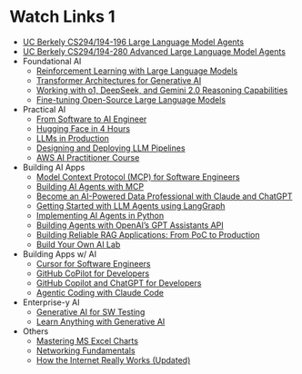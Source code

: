 # Watch Links 1

- [UC Berkely CS294/194-196 Large Language Model Agents](https://rdi.berkeley.edu/llm-agents/f24)
- [UC Berkely CS294/194-280 Advanced Large Language Model Agents](https://rdi.berkeley.edu/adv-llm-agents/sp25)
- Foundational AI
  - [Reinforcement Learning with Large Language Models](https://learning.oreilly.com/live-events/reinforcement-learning-with-large-language-models/0636920095685/0642572174057/)
  - [Transformer Architectures for Generative AI](https://learning.oreilly.com/live-events/transformer-architectures-for-generative-ai/0642572010589/0642572186289/)
  - [Working with o1, DeepSeek, and Gemini 2.0 Reasoning Capabilities](https://learning.oreilly.com/live-events/working-with-o1-deepseek-and-gemini-20-reasoning-capabilities/0642572015593/0642572169015/)
  - [Fine-tuning Open-Source Large Language Models](https://learning.oreilly.com/live-events/fine-tuning-open-source-large-language-models/0642572011954/0642572168896/)
- Practical AI
  - [From Software to AI Engineer](https://learning.oreilly.com/live-events/from-software-engineer-to-ai-data-scientist/0642572007671/0642572016233/)
  - [Hugging Face in 4 Hours](https://learning.oreilly.com/live-events/hugging-face-in-4-hours/0790145056533/0642572186401/)
  - [LLMs in Production](https://learning.oreilly.com/live-events/large-language-models-in-production/0636920098590/0642572016379/)
  - [Designing and Deploying LLM Pipelines](https://learning.oreilly.com/live-events/designing-and-deploying-llm-pipelines/0642572014796/0642572014795/)
  - [AWS AI Practitioner Course](https://learning.oreilly.com/live-events/aws-ai-practitioner-crash-course/0642572014740/0642572014739/)
- Building AI Apps
  - [Model Context Protocol (MCP) for Software Engineers](https://learning.oreilly.com/live-events/model-context-protocol-mcp-for-software-engineers/0642572182885/0642572182878/)
  - [Building AI Agents with MCP](https://learning.oreilly.com/live-events/building-ai-agents-with-model-context-protocol-mcp/0642572182441/0642572182434/)
  - [Become an AI-Powered Data Professional with Claude and ChatGPT](https://learning.oreilly.com/live-events/become-an-ai-powered-data-professional-with-claude-and-chatgpt/0642572177812/0642572177805/)
  - [Getting Started with LLM Agents using LangGraph](https://learning.oreilly.com/live-events/getting-started-with-llm-agents-using-langgraph/0790145047100/0642572168278/)
  - [Implementing AI Agents in Python](https://learning.oreilly.com/live-events/implementing-ai-agents-in-python/0642572016291/0642572016290/)
  - [Building Agents with OpenAI’s GPT Assistants API](https://learning.oreilly.com/live-events/building-agents-with-openais-gpt-assistants-api/0642572010712/0642572168155/)
  - [Building Reliable RAG Applications: From PoC to Production](https://learning.oreilly.com/live-events/building-reliable-rag-applications-from-poc-to-production/0642572012347/0642572012346/)
  - [Build Your Own AI Lab](https://learning.oreilly.com/live-events/build-your-own-ai-lab/0642572007495/0642572013857/)
- Building Apps w/ AI
  - [Cursor for Software Engineers](https://learning.oreilly.com/live-events/cursor-for-software-engineers/0642572012981/0642572016022/)
  - [GitHub CoPilot for Developers](https://learning.oreilly.com/live-events/github-copilot-for-developers/0636920094356/0642572016172/)
  - [GitHub Copilot and ChatGPT for Developers](https://learning.oreilly.com/live-events/github-copilot-and-chatgpt-for-developers/0642572005217/0642572016310/)
  - [Agentic Coding with Claude Code](https://learning.oreilly.com/live-events/agentic-coding-with-claude-code/0642572184049/0642572184032/)
- Enterprise-y AI
  - [Generative AI for SW Testing](https://learning.oreilly.com/live-events/generative-ai-for-software-testing/0642572016283/0642572016282/)
  - [Learn Anything with Generative AI](https://learning.oreilly.com/live-events/learn-anything-with-generative-ai/0642572169145/0642572169138/)
- Others
  - [Mastering MS Excel Charts](https://learning.oreilly.com/live-events/mastering-microsoft-excel-charts/0636920059854/0642572012824/)
  - [Networking Fundamentals](https://learning.oreilly.com/live-events/networking-fundamentals/0642572005369/0642572187590/)
  - [How the Internet Really Works (Updated)](https://learning.oreilly.com/live-events/how-the-internet-really-works-updated/0636920507659/0642572191573/)
